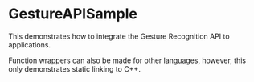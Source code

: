 # GestureAPISample
This demonstrates how to integrate the Gesture Recognition API to applications.

Function wrappers can also be made for other languages, however, this only demonstrates static linking to C++.
